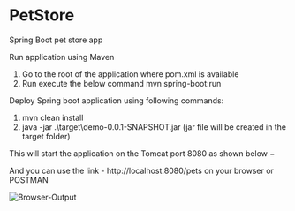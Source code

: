 # PetStore
Spring Boot pet store app

Run application using Maven
1) Go to the root of the application where pom.xml is available
2) Run execute the below command mvn spring-boot:run

Deploy Spring boot application using following commands: 
1) mvn clean install
2) java -jar .\target\demo-0.0.1-SNAPSHOT.jar (jar file will be created in the target folder)

This will start the application on the Tomcat port 8080 as shown below −

And you can use the link - http://localhost:8080/pets on your browser or POSTMAN

![Browser-Output](images/Browser.png)


